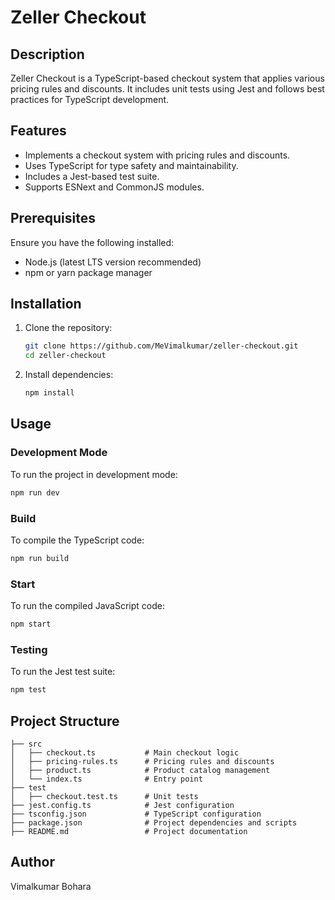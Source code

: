 # Zeller Checkout

## Description

Zeller Checkout is a TypeScript-based checkout system that applies various pricing rules and discounts. It includes unit tests using Jest and follows best practices for TypeScript development.

## Features

- Implements a checkout system with pricing rules and discounts.
- Uses TypeScript for type safety and maintainability.
- Includes a Jest-based test suite.
- Supports ESNext and CommonJS modules.

## Prerequisites

Ensure you have the following installed:

- Node.js (latest LTS version recommended)
- npm or yarn package manager

## Installation

1. Clone the repository:
   ```sh
   git clone https://github.com/MeVimalkumar/zeller-checkout.git
   cd zeller-checkout
   ```
2. Install dependencies:
   ```sh
   npm install
   ```

## Usage

### Development Mode

To run the project in development mode:

```sh
npm run dev
```

### Build

To compile the TypeScript code:

```sh
npm run build
```

### Start

To run the compiled JavaScript code:

```sh
npm start
```

### Testing

To run the Jest test suite:

```sh
npm test
```

## Project Structure

```
├── src
│   ├── checkout.ts           # Main checkout logic
│   ├── pricing-rules.ts      # Pricing rules and discounts
│   ├── product.ts            # Product catalog management
│   └── index.ts              # Entry point
├── test
│   ├── checkout.test.ts      # Unit tests
├── jest.config.ts            # Jest configuration
├── tsconfig.json             # TypeScript configuration
├── package.json              # Project dependencies and scripts
├── README.md                 # Project documentation
```

## Author

Vimalkumar Bohara
